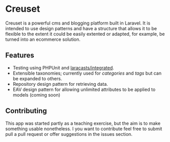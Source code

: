 # Creuset

Creuset is a powerful cms and blogging platform built in Laravel. It is intended to use design patterns and have a structure that allows it to be flexible to the extent it could be easily extented or adapted, for example, be turned into an ecommerce solution.

## Features

- Testing using PHPUnit and [laracasts/integrated][1].
- Extensible taxonomies; currently used for _categories_ and _tags_ but can be expanded to others.
- Repository design pattern for retrieving data.
- EAV design pattern for allowing unlimited attributes to be applied to models (coming soon)

## Contributing

This app was started partly as a teaching exercise, but the aim is to make something usable nonetheless. I you want to contribute feel free to submit pull a pull request or offer suggestions in the issues section.


  [1]: https://github.com/laracasts/integrated
